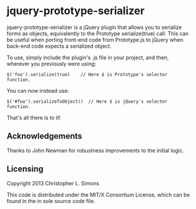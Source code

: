 # jquery-prototype-serializer

jquery-prototype-serializer is a jQuery plugin that allows you to
serialize forms as objects, equivalently to the Prototype
serialize(true) call.  This can be useful when porting front-end code
from Prototype.js to jQuery when back-end code expects a serialized object.

To use, simply include the plugin's .js file in your project, and then,
wherever you previously were using:

    $('foo').serialize(true)    // Here $ is Prototype's selector function.

You can now instead use:

    $('#foo').serializeToObject()  // Here $ is jQuery's selector function.

That's all there is to it!

## Acknowledgements

Thanks to John Newman for robustness improvements to the initial logic.

## Licensing

Copyright 2013 Christopher L. Simons

This code is distributed under the MIT/X Consortium License,
which can be found in the in sole source code file.
